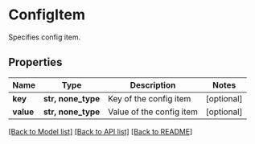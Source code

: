 # ConfigItem

Specifies config item.

## Properties
Name | Type | Description | Notes
------------ | ------------- | ------------- | -------------
**key** | **str, none_type** | Key of the config item | [optional] 
**value** | **str, none_type** | Value of the config item | [optional] 

[[Back to Model list]](../README.md#documentation-for-models) [[Back to API list]](../README.md#documentation-for-api-endpoints) [[Back to README]](../README.md)


